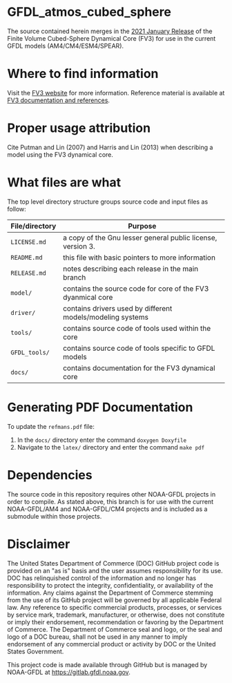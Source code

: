 # GFDL_atmos_cubed_sphere

The source contained herein merges in the [2021 January Release](https://github.com/NOAA-GFDL/GFDL_atmos_cubed_sphere/releases/tag/FV3-202101-public) of the Finite Volume Cubed-Sphere Dynamical Core (FV3) for use in the current GFDL models (AM4/CM4/ESM4/SPEAR).

# Where to find information

Visit the [FV3 website](https://www.gfdl.noaa.gov/fv3/) for more information. Reference material is available at [FV3 documentation and references](https://www.gfdl.noaa.gov/fv3/fv3-documentation-and-references/). 

# Proper usage attribution

Cite Putman and Lin (2007) and Harris and Lin (2013) when describing a model using the FV3 dynamical core.

# What files are what

The top level directory structure groups source code and input files as follow:

| File/directory       | Purpose |
| --------------       | ------- |
| ```LICENSE.md```     | a copy of the Gnu lesser general public license, version 3. |
| ```README.md```      | this file with basic pointers to more information |
| ```RELEASE.md```     | notes describing each release in the main branch |
| ```model/```         | contains the source code for core of the FV3 dyanmical core |
| ```driver/```        | contains drivers used by different models/modeling systems |
| ```tools/```         | contains source code of tools used within the core |
| ```GFDL_tools/```    | contains source code of tools specific to GFDL models |
| ```docs/```          | contains documentation for the FV3 dynamical core |

# Generating PDF Documentation
To update the ```refmans.pdf``` file:
1. In the ```docs/``` directory enter the command ```doxygen Doxyfile```
2. Navigate to the ```latex/``` directory and enter the command ```make pdf```

# Dependencies

The source code in this repository requires other NOAA-GFDL projects in
order to compile.  As stated above, this branch is for use with the current
NOAA-GFDL/AM4 and NOAA-GFDL/CM4 projects and is included as a submodule within
those projects.

# Disclaimer

The United States Department of Commerce (DOC) GitHub project code is provided
on an "as is" basis and the user assumes responsibility for its use. DOC has
relinquished control of the information and no longer has responsibility to
protect the integrity, confidentiality, or availability of the information. Any
claims against the Department of Commerce stemming from the use of its GitHub
project will be governed by all applicable Federal law. Any reference to
specific commercial products, processes, or services by service mark,
trademark, manufacturer, or otherwise, does not constitute or imply their
endorsement, recommendation or favoring by the Department of Commerce. The
Department of Commerce seal and logo, or the seal and logo of a DOC bureau,
shall not be used in any manner to imply endorsement of any commercial product
or activity by DOC or the United States Government.

This project code is made available through GitHub but is managed by NOAA-GFDL
at https://gitlab.gfdl.noaa.gov.
